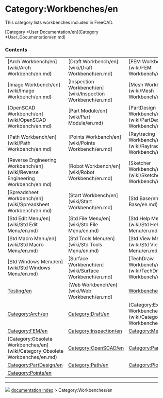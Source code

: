 # Category:Workbenches/en
This category lists workbenches included in FreeCAD.

[Category   *User Documentation/en](Category   *User_Documentation/en.md)

### Contents

|     |     |     |
| --- | --- | --- |
| [Arch Workbench/en](wiki/Arch Workbench/en.md) | [Draft Workbench/en](wiki/Draft Workbench/en.md) | [FEM Workbench/en](wiki/FEM Workbench/en.md) |
| [Image Workbench/en](wiki/Image Workbench/en.md) | [Inspection Workbench/en](wiki/Inspection Workbench/en.md) | [Mesh Workbench/en](wiki/Mesh Workbench/en.md) |
| [OpenSCAD Workbench/en](wiki/OpenSCAD Workbench/en.md) | [Part Module/en](wiki/Part Module/en.md) | [PartDesign Workbench/en](wiki/PartDesign Workbench/en.md) |
| [Path Workbench/en](wiki/Path Workbench/en.md) | [Points Workbench/en](wiki/Points Workbench/en.md) | [Raytracing Workbench/en](wiki/Raytracing Workbench/en.md) |
| [Reverse Engineering Workbench/en](wiki/Reverse Engineering Workbench/en.md) | [Robot Workbench/en](wiki/Robot Workbench/en.md) | [Sketcher Workbench/en](wiki/Sketcher Workbench/en.md) |
| [Spreadsheet Workbench/en](wiki/Spreadsheet Workbench/en.md) | [Start Workbench/en](wiki/Start Workbench/en.md) | [Std Base/en](wiki/Std Base/en.md) |
| [Std Edit Menu/en](wiki/Std Edit Menu/en.md) | [Std File Menu/en](wiki/Std File Menu/en.md) | [Std Help Menu/en](wiki/Std Help Menu/en.md) |
| [Std Macro Menu/en](wiki/Std Macro Menu/en.md) | [Std Tools Menu/en](wiki/Std Tools Menu/en.md) | [Std View Menu/en](wiki/Std View Menu/en.md) |
| [Std Windows Menu/en](wiki/Std Windows Menu/en.md) | [Surface Workbench/en](wiki/Surface Workbench/en.md) | [TechDraw Workbench/en](wiki/TechDraw Workbench/en.md) |
| [Testing/en](wiki/Testing/en.md) | [Web Workbench/en](wiki/Web Workbench/en.md) | [Workbenches/en](wiki/Workbenches/en.md) |
| [Category:Arch/en](wiki/Category_Arch/en.md) | [Category:Draft/en](wiki/Category_Draft/en.md) | [Category:External Workbenches/en](wiki/Category_External Workbenches/en.md) |
| [Category:FEM/en](wiki/Category_FEM/en.md) | [Category:Inspection/en](wiki/Category_Inspection/en.md) | [Category:Mesh/en](wiki/Category_Mesh/en.md) |
| [Category:Obsolete Workbenches/en](wiki/Category_Obsolete Workbenches/en.md) | [Category:OpenSCAD/en](wiki/Category_OpenSCAD/en.md) | [Category:Part/en](wiki/Category_Part/en.md) |
| [Category:PartDesign/en](wiki/Category_PartDesign/en.md) | [Category:Path/en](wiki/Category_Path/en.md) | [Category:Plot/en](wiki/Category_Plot/en.md) |
| [Category:Points/en](wiki/Category_Points/en.md) |



---
![](images/Right_arrow.png) [documentation index](../README.md) > Category:Workbenches/en
